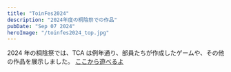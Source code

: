 ```yaml
---
title: "ToinFes2024"
description: "2024年度の桐陰祭での作品"
pubDate: "Sep 07 2024"
heroImage: "/toinfes2024_top.jpg"
---
```


2024 年の桐陰祭では、TCA は例年通り、部員たちが作成したゲームや、その他の作品を展示しました。
<a href="https://toincomputerassociation.github.io/ToinFes2024_TCA/">ここから遊べるよ</a>
